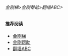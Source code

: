 ###### 金刚梯>金刚帮助>翻墙ABC>


#### 推荐阅读
- [金刚梯](https://github.com/a2zitpro/web/blob/master/dlb.md)
- [金刚帮助](https://github.com/a2zitpro/web/blob/master/list_helpkkvpn.md)
- [翻墙ABC](https://github.com/a2zitpro/web/blob/master/list_abcofvpn.md)
